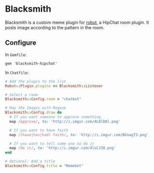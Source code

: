 # Blacksmith

Blacksmith is a custom meme plugin for [robut](https://github.com/justinweiss/robut), a HipChat room plugin. It posts image according to the pattern in the room.

## Configure

In `Gemfile`:

```
gem 'blacksmith-hipchat'
```

In `Chatfile`:

```ruby
# Add the plugin to the list
Robut::Plugin.plugins << Blacksmith::Listener

# Select a room
Blacksmith::Config.room = "chatbot"

# Map the Images with Regexp
Blacksmith::Config.draw do
  # If you want someone to approve something
  map /approve/, to: 'http://i.imgur.com/4L8lDAl.png'

  # If you want to have faith
  map /(have|has|had) faith/, to: 'http://i.imgur.com/BGnagT3.png'

  # If you want to tell some one to do it
  map /do it/, to: 'http://i.imgur.com/4loCJ30.png'
end

# Optional: Add a title
Blacksmith::Config.title = "Memebot"
```
